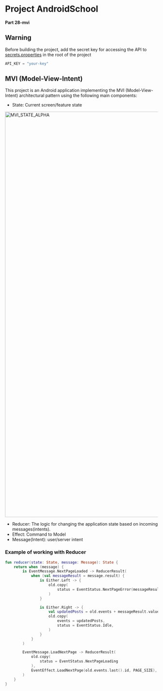 # Project AndroidSchool 

**Part 28-mvi**

## **Warning**

Before building the project, add the secret key for accessing the API to [secrets.properties](./secrets.properties) in the root of the project

```kotlin
API_KEY = "your-key"
```
## MVI (Model-View-Intent)
This project is an Android application implementing the MVI (Model-View-Intent) architectural pattern using the following main components:
* State: Current screen/feature state
<img width="1333" alt="MVI_STATE_ALPHA" src="https://github.com/user-attachments/assets/15c860d0-7069-494a-b475-d5ebdd31f9a3" />

* Reducer: The logic for changing the application state based on incoming messages(intents).
* Effect: Command to Model
* Message(Intent): user/server intent

### Example of working with Reducer

```kotlin
fun reducer(state: State, message: Message): State {
    return when (message) {
        is EventMessage.NextPageLoaded -> ReducerResult(
            when (val messageResult = message.result) {
                is Either.Left -> {
                    old.copy(
                        status = EventStatus.NextPageError(messageResult.value),
                    )
                }

                is Either.Right -> {
                    val updatedPosts = old.events + messageResult.value.map(mapper::map)
                    old.copy(
                        events = updatedPosts,
                        status = EventStatus.Idle,
                    )
                }
            }
        )

        EventMessage.LoadNextPage -> ReducerResult(
            old.copy(
                status = EventStatus.NextPageLoading
            ),
            EventEffect.LoadNextPage(old.events.last().id, PAGE_SIZE),
        )
    }
}
```
